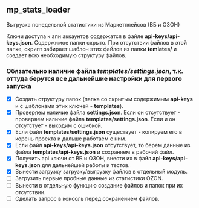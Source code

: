 ## mp_stats_loader
Выгрузка понедельной статистики из Маркетплейсов (ВБ и ОЗОН)

Ключи доступа к апи аккаунтов содержатся в файле **api-keys/api-keys.json**. Содержимое папки скрыто. При отсутствии файлов в этой папке, скрипт забирает шаблон этих файлов из папки **temlates/** и создает всю необходимую структуру файлов.

### Обязательно наличие файла *templates/settings.json*, т.к. оттуда берутся все дальнейшие настройки для первого запуска ###

- [x] Создать структуру папок (папка со скрытым содержимым **api-keys** и с шаблонами этих ключей - **templates**).
- [x] Проверяем наличие файла **settings.json**. Если он отсутствует - проверяем наличие файла **templates/settings.json**. Если и он отсутстует - выходим с ошибкой.
- [x] Если файл **templates/settings.json** существует - копируем его в корень проекта и дальше работаем с ним.
- [x] Если файл **api-keys/api-keys.json** отсутствует, то берем данные из файла **templates/api-keys.json** и сохраняем в рабочий файл.
- [x] Получить api ключи от ВБ и ОЗОН, внести их в файл **api-keys/api-keys.json** для дальнейшей работы и тестов.
- [x] Вынести загрузку загрузку/выгрузку файлов в отдельный модуль.
- [ ] Загрузить первые пробные данные из статистики OZON.
- [ ] Вынести в отдельную функцию создание файлов и папок при их отсутствии.
- [ ] Сделать запрос в консоль перед сохранением файлов.
